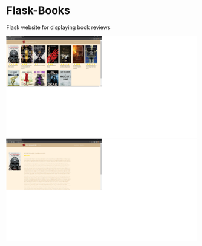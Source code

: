 # Flask-Books
Flask website for displaying book reviews

![](example_image1.png)
![](example_image2.png)
